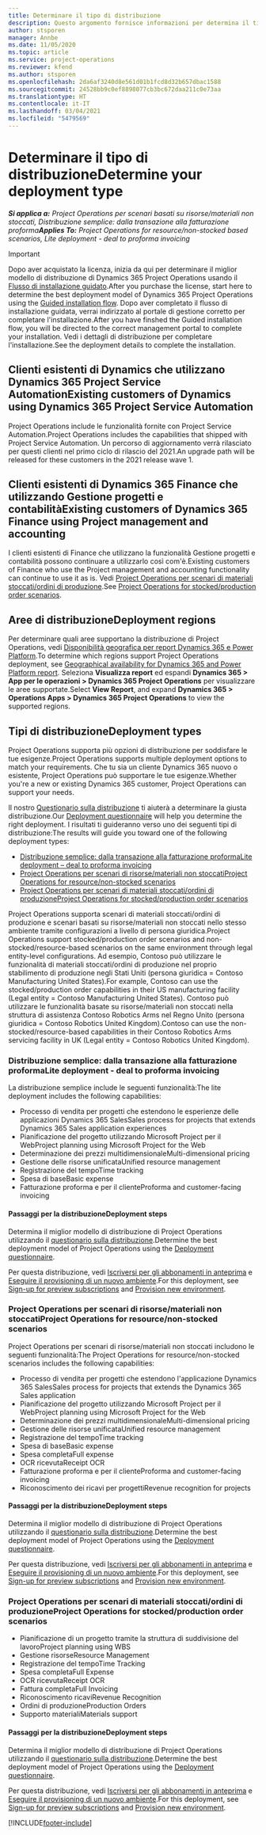```yaml
---
title: Determinare il tipo di distribuzione
description: Questo argomento fornisce informazioni per determina il tipo di distribuzione di Project Operations giusto per la tua azienda.
author: stsporen
manager: Annbe
ms.date: 11/05/2020
ms.topic: article
ms.service: project-operations
ms.reviewer: kfend
ms.author: stsporen
ms.openlocfilehash: 2da6af3240d8e561d01b1fcd8d32b657dbac1588
ms.sourcegitcommit: 24528bb9c0ef8898077cb3bc672daa211c0e73aa
ms.translationtype: HT
ms.contentlocale: it-IT
ms.lasthandoff: 03/04/2021
ms.locfileid: "5479569"
---
```

# <a name="determine-your-deployment-type"></a><span data-ttu-id="1f148-103">Determinare il tipo di distribuzione</span><span class="sxs-lookup"><span data-stu-id="1f148-103">Determine your deployment type</span></span>

<span data-ttu-id="1f148-104">_**Si applica a:** Project Operations per scenari basati su risorse/materiali non stoccati, Distribuzione semplice: dalla transazione alla fatturazione proforma_</span><span class="sxs-lookup"><span data-stu-id="1f148-104">_**Applies To:** Project Operations for resource/non-stocked based scenarios, Lite deployment - deal to proforma invoicing_</span></span>

> [!IMPORTANT]
> <span data-ttu-id="1f148-105">Dopo aver acquistato la licenza, inizia da qui per determinare il miglior modello di distribuzione di Dynamics 365 Project Operations usando il [Flusso di installazione guidato](https://aka.ms/provisionprojectoperations).</span><span class="sxs-lookup"><span data-stu-id="1f148-105">After you purchase the license, start here to determine the best deployment model of Dynamics 365 Project Operations using the [Guided installation flow](https://aka.ms/provisionprojectoperations).</span></span>
> <span data-ttu-id="1f148-106">Dopo aver completato il flusso di installazione guidata, verrai indirizzato al portale di gestione corretto per completare l'installazione.</span><span class="sxs-lookup"><span data-stu-id="1f148-106">After you have finshed the Guided installation flow, you will be directed to the correct management portal to complete your installation.</span></span> <span data-ttu-id="1f148-107">Vedi i dettagli di distribuzione per completare l'installazione.</span><span class="sxs-lookup"><span data-stu-id="1f148-107">See the deployment details to complete the installation.</span></span>


## <a name="existing-customers-of-dynamics-using-dynamics-365-project-service-automation"></a><span data-ttu-id="1f148-108">Clienti esistenti di Dynamics che utilizzano Dynamics 365 Project Service Automation</span><span class="sxs-lookup"><span data-stu-id="1f148-108">Existing customers of Dynamics using Dynamics 365 Project Service Automation</span></span>
<span data-ttu-id="1f148-109">Project Operations include le funzionalità fornite con Project Service Automation.</span><span class="sxs-lookup"><span data-stu-id="1f148-109">Project Operations includes the capabilities that shipped with Project Service Automation.</span></span> <span data-ttu-id="1f148-110">Un percorso di aggiornamento verrà rilasciato per questi clienti nel primo ciclo di rilascio del 2021.</span><span class="sxs-lookup"><span data-stu-id="1f148-110">An upgrade path will be released for these customers in the 2021 release wave 1.</span></span>

## <a name="existing-customers-of-dynamics-365-finance-using-project-management-and-accounting"></a><span data-ttu-id="1f148-111">Clienti esistenti di Dynamics 365 Finance che utilizzando Gestione progetti e contabilità</span><span class="sxs-lookup"><span data-stu-id="1f148-111">Existing customers of Dynamics 365 Finance using Project management and accounting</span></span> 

<span data-ttu-id="1f148-112">I clienti esistenti di Finance che utilizzano la funzionalità Gestione progetti e contabilità possono continuare a utilizzarlo così com'è.</span><span class="sxs-lookup"><span data-stu-id="1f148-112">Existing customers of Finance who use the Project management and accounting functionality can continue to use it as is.</span></span> <span data-ttu-id="1f148-113">Vedi [Project Operations per scenari di materiali stoccati/ordini di produzione](#pma).</span><span class="sxs-lookup"><span data-stu-id="1f148-113">See [Project Operations for stocked/production order scenarios](#pma).</span></span>


## <a name="deployment-regions"></a><span data-ttu-id="1f148-114">Aree di distribuzione</span><span class="sxs-lookup"><span data-stu-id="1f148-114">Deployment regions</span></span>
<span data-ttu-id="1f148-115">Per determinare quali aree supportano la distribuzione di Project Operations, vedi [Disponibilità geografica per report Dynamics 365 e Power Platform](https://dynamics.microsoft.com/en-us/geographic-availability/).</span><span class="sxs-lookup"><span data-stu-id="1f148-115">To determine which regions support Project Operations deployment, see [Geographical availability for Dynamics 365 and Power Platform report](https://dynamics.microsoft.com/en-us/geographic-availability/).</span></span> <span data-ttu-id="1f148-116">Seleziona **Visualizza report** ed espandi **Dynamics 365 > App per le operazioni > Dynamics 365 Project Operations** per visualizzare le aree supportate.</span><span class="sxs-lookup"><span data-stu-id="1f148-116">Select **View Report**, and expand **Dynamics 365 > Operations Apps > Dynamics 365 Project Operations** to view the supported regions.</span></span>

## <a name="deployment-types"></a><span data-ttu-id="1f148-117">Tipi di distribuzione</span><span class="sxs-lookup"><span data-stu-id="1f148-117">Deployment types</span></span>
<span data-ttu-id="1f148-118">Project Operations supporta più opzioni di distribuzione per soddisfare le tue esigenze.</span><span class="sxs-lookup"><span data-stu-id="1f148-118">Project Operations supports multiple deployment options to match your requirements.</span></span> <span data-ttu-id="1f148-119">Che tu sia un cliente Dynamics 365 nuovo o esistente, Project Operations può supportare le tue esigenze.</span><span class="sxs-lookup"><span data-stu-id="1f148-119">Whether you're a new or existing Dynamics 365 customer, Project Operations can support your needs.</span></span>

<span data-ttu-id="1f148-120">Il nostro [Questionario sulla distribuzione](https://aka.ms/provisionprojectoperations) ti aiuterà a determinare la giusta distribuzione.</span><span class="sxs-lookup"><span data-stu-id="1f148-120">Our [Deployment questionnaire](https://aka.ms/provisionprojectoperations) will help you determine the right deployment.</span></span> <span data-ttu-id="1f148-121">I risultati ti guideranno verso uno dei seguenti tipi di distribuzione:</span><span class="sxs-lookup"><span data-stu-id="1f148-121">The results will guide you toward one of the following deployment types:</span></span>

- [<span data-ttu-id="1f148-122">Distribuzione semplice: dalla transazione alla fatturazione proforma</span><span class="sxs-lookup"><span data-stu-id="1f148-122">Lite deployment – deal to proforma invoicing</span></span>](#lite)
- [<span data-ttu-id="1f148-123">Project Operations per scenari di risorse/materiali non stoccati</span><span class="sxs-lookup"><span data-stu-id="1f148-123">Project Operations for resource/non-stocked scenarios</span></span>](#integrated)
- [<span data-ttu-id="1f148-124">Project Operations per scenari di materiali stoccati/ordini di produzione</span><span class="sxs-lookup"><span data-stu-id="1f148-124">Project Operations for stocked/production order scenarios</span></span>](#pma)

<span data-ttu-id="1f148-125">Project Operations supporta scenari di materiali stoccati/ordini di produzione e scenari basati su risorse/materiali non stoccati nello stesso ambiente tramite configurazioni a livello di persona giuridica.</span><span class="sxs-lookup"><span data-stu-id="1f148-125">Project Operations support stocked/production order scenarios and non-stocked/resource-based scenarios on the same environment through legal entity-level configurations.</span></span> <span data-ttu-id="1f148-126">Ad esempio, Contoso può utilizzare le funzionalità di materiali stoccati/ordini di produzione nel proprio stabilimento di produzione negli Stati Uniti (persona giuridica = Contoso Manufacturing United States).</span><span class="sxs-lookup"><span data-stu-id="1f148-126">For example, Contoso can use the stocked/production order capabilities in their US manufacturing facility (Legal entity = Contoso Manufacturing United States).</span></span> <span data-ttu-id="1f148-127">Contoso può utilizzare le funzionalità basate su risorse/materiali non stoccati nella struttura di assistenza Contoso Robotics Arms nel Regno Unito (persona giuridica = Contoso Robotics United Kingdom).</span><span class="sxs-lookup"><span data-stu-id="1f148-127">Contoso can use the non-stocked/resource-based capabilities in their Contoso Robotics Arms servicing facility in UK (Legal entity = Contoso Robotics United Kingdom).</span></span>

### <a name="lite-deployment---deal-to-proforma-invoicing"></a><a  name="lite"></a><span data-ttu-id="1f148-128">Distribuzione semplice: dalla transazione alla fatturazione proforma</span><span class="sxs-lookup"><span data-stu-id="1f148-128">Lite deployment - deal to proforma invoicing</span></span>

<span data-ttu-id="1f148-129">La distribuzione semplice include le seguenti funzionalità:</span><span class="sxs-lookup"><span data-stu-id="1f148-129">The lite deployment includes the following capabilities:</span></span>

- <span data-ttu-id="1f148-130">Processo di vendita per progetti che estendono le esperienze delle applicazioni Dynamics 365 Sales</span><span class="sxs-lookup"><span data-stu-id="1f148-130">Sales process for projects that extends Dynamics 365 Sales application experiences</span></span>
- <span data-ttu-id="1f148-131">Pianificazione del progetto utilizzando Microsoft Project per il Web</span><span class="sxs-lookup"><span data-stu-id="1f148-131">Project planning using Microsoft Project for the Web</span></span>
- <span data-ttu-id="1f148-132">Determinazione dei prezzi multidimensionale</span><span class="sxs-lookup"><span data-stu-id="1f148-132">Multi-dimensional pricing</span></span>
- <span data-ttu-id="1f148-133">Gestione delle risorse unificata</span><span class="sxs-lookup"><span data-stu-id="1f148-133">Unified resource management</span></span>
- <span data-ttu-id="1f148-134">Registrazione del tempo</span><span class="sxs-lookup"><span data-stu-id="1f148-134">Time tracking</span></span>
- <span data-ttu-id="1f148-135">Spesa di base</span><span class="sxs-lookup"><span data-stu-id="1f148-135">Basic expense</span></span>
- <span data-ttu-id="1f148-136">Fatturazione proforma e per il cliente</span><span class="sxs-lookup"><span data-stu-id="1f148-136">Proforma and customer-facing invoicing</span></span> 

#### <a name="deployment-steps"></a><span data-ttu-id="1f148-137">Passaggi per la distribuzione</span><span class="sxs-lookup"><span data-stu-id="1f148-137">Deployment steps</span></span>
<span data-ttu-id="1f148-138">Determina il miglior modello di distribuzione di Project Operations utilizzando il [questionario sulla distribuzione](https://aka.ms/provisionprojectoperations).</span><span class="sxs-lookup"><span data-stu-id="1f148-138">Determine the best deployment model of Project Operations using the [Deployment questionnaire](https://aka.ms/provisionprojectoperations).</span></span>

<span data-ttu-id="1f148-139">Per questa distribuzione, vedi [Iscriversi per gli abbonamenti in anteprima](lite-preview-subscription-sign-up.md) e [Eseguire il provisioning di un nuovo ambiente](lite-deployment.md).</span><span class="sxs-lookup"><span data-stu-id="1f148-139">For this deployment, see [Sign-up for preview subscriptions](lite-preview-subscription-sign-up.md) and [Provision new environment](lite-deployment.md).</span></span> 


### <a name="project-operations-for-resourcenon-stocked-scenarios"></a><a name="integrated"></a><span data-ttu-id="1f148-140">Project Operations per scenari di risorse/materiali non stoccati</span><span class="sxs-lookup"><span data-stu-id="1f148-140">Project Operations for resource/non-stocked scenarios</span></span>
<span data-ttu-id="1f148-141">Project Operations per scenari di risorse/materiali non stoccati includono le seguenti funzionalità:</span><span class="sxs-lookup"><span data-stu-id="1f148-141">The Project Operations for resource/non-stocked scenarios includes the following capabilities:</span></span>
 
- <span data-ttu-id="1f148-142">Processo di vendita per progetti che estendono l'applicazione Dynamics 365 Sales</span><span class="sxs-lookup"><span data-stu-id="1f148-142">Sales process for projects that extends the Dynamics 365 Sales application</span></span>
- <span data-ttu-id="1f148-143">Pianificazione del progetto utilizzando Microsoft Project per il Web</span><span class="sxs-lookup"><span data-stu-id="1f148-143">Project planning using Microsoft Project for the Web</span></span>
- <span data-ttu-id="1f148-144">Determinazione dei prezzi multidimensionale</span><span class="sxs-lookup"><span data-stu-id="1f148-144">Multi-dimensional pricing</span></span>
- <span data-ttu-id="1f148-145">Gestione delle risorse unificata</span><span class="sxs-lookup"><span data-stu-id="1f148-145">Unified resource management</span></span>
- <span data-ttu-id="1f148-146">Registrazione del tempo</span><span class="sxs-lookup"><span data-stu-id="1f148-146">Time tracking</span></span>
- <span data-ttu-id="1f148-147">Spesa di base</span><span class="sxs-lookup"><span data-stu-id="1f148-147">Basic expense</span></span>
- <span data-ttu-id="1f148-148">Spesa completa</span><span class="sxs-lookup"><span data-stu-id="1f148-148">Full expense</span></span>
- <span data-ttu-id="1f148-149">OCR ricevuta</span><span class="sxs-lookup"><span data-stu-id="1f148-149">Receipt OCR</span></span>
- <span data-ttu-id="1f148-150">Fatturazione proforma e per il cliente</span><span class="sxs-lookup"><span data-stu-id="1f148-150">Proforma and customer-facing invoicing</span></span> 
- <span data-ttu-id="1f148-151">Riconoscimento dei ricavi per progetti</span><span class="sxs-lookup"><span data-stu-id="1f148-151">Revenue recognition for projects</span></span>

#### <a name="deployment-steps"></a><span data-ttu-id="1f148-152">Passaggi per la distribuzione</span><span class="sxs-lookup"><span data-stu-id="1f148-152">Deployment steps</span></span>
<span data-ttu-id="1f148-153">Determina il miglior modello di distribuzione di Project Operations utilizzando il [questionario sulla distribuzione](https://aka.ms/provisionprojectoperations).</span><span class="sxs-lookup"><span data-stu-id="1f148-153">Determine the best deployment model of Project Operations using the [Deployment questionnaire](https://aka.ms/provisionprojectoperations).</span></span>

<span data-ttu-id="1f148-154">Per questa distribuzione, vedi [Iscriversi per gli abbonamenti in anteprima](resource-sign-up-preview-subscription.md) e [Eseguire il provisioning di un nuovo ambiente](resource-provision-new-environment.md).</span><span class="sxs-lookup"><span data-stu-id="1f148-154">For this deployment, see [Sign-up for preview subscriptions](resource-sign-up-preview-subscription.md) and [Provision new environment](resource-provision-new-environment.md).</span></span> 


### <a name="project-operations-for-stockedproduction-order-scenarios"></a><a name="pma"></a><span data-ttu-id="1f148-155">Project Operations per scenari di materiali stoccati/ordini di produzione</span><span class="sxs-lookup"><span data-stu-id="1f148-155">Project Operations for stocked/production order scenarios</span></span>

- <span data-ttu-id="1f148-156">Pianificazione di un progetto tramite la struttura di suddivisione del lavoro</span><span class="sxs-lookup"><span data-stu-id="1f148-156">Project planning using WBS</span></span>
- <span data-ttu-id="1f148-157">Gestione risorse</span><span class="sxs-lookup"><span data-stu-id="1f148-157">Resource Management</span></span>
- <span data-ttu-id="1f148-158">Registrazione del tempo</span><span class="sxs-lookup"><span data-stu-id="1f148-158">Time Tracking</span></span>
- <span data-ttu-id="1f148-159">Spesa completa</span><span class="sxs-lookup"><span data-stu-id="1f148-159">Full Expense</span></span>
- <span data-ttu-id="1f148-160">OCR ricevuta</span><span class="sxs-lookup"><span data-stu-id="1f148-160">Receipt OCR</span></span>
- <span data-ttu-id="1f148-161">Fattura completa</span><span class="sxs-lookup"><span data-stu-id="1f148-161">Full Invoicing</span></span>
- <span data-ttu-id="1f148-162">Riconoscimento ricavi</span><span class="sxs-lookup"><span data-stu-id="1f148-162">Revenue Recognition</span></span>
- <span data-ttu-id="1f148-163">Ordini di produzione</span><span class="sxs-lookup"><span data-stu-id="1f148-163">Production Orders</span></span>
- <span data-ttu-id="1f148-164">Supporto materiali</span><span class="sxs-lookup"><span data-stu-id="1f148-164">Materials support</span></span>

#### <a name="deployment-steps"></a><span data-ttu-id="1f148-165">Passaggi per la distribuzione</span><span class="sxs-lookup"><span data-stu-id="1f148-165">Deployment steps</span></span>
<span data-ttu-id="1f148-166">Determina il miglior modello di distribuzione di Project Operations utilizzando il [questionario sulla distribuzione](https://aka.ms/provisionprojectoperations).</span><span class="sxs-lookup"><span data-stu-id="1f148-166">Determine the best deployment model of Project Operations using the [Deployment questionnaire](https://aka.ms/provisionprojectoperations).</span></span>

<span data-ttu-id="1f148-167">Per questa distribuzione, vedi [Iscriversi per gli abbonamenti in anteprima](https://docs.microsoft.com/dynamics365/fin-ops-core/dev-itpro/dev-tools/sign-up-preview-subscription?toc=/dynamics365/finance/toc.json) e [Eseguire il provisioning di un nuovo ambiente](https://docs.microsoft.com/dynamics365/fin-ops-core/dev-itpro/deployment/deploy-demo-environment?toc=/dynamics365/finance/toc.json).</span><span class="sxs-lookup"><span data-stu-id="1f148-167">For this deployment, see [Sign-up for preview subscriptions](https://docs.microsoft.com/dynamics365/fin-ops-core/dev-itpro/dev-tools/sign-up-preview-subscription?toc=/dynamics365/finance/toc.json) and [Provision new environment](https://docs.microsoft.com/dynamics365/fin-ops-core/dev-itpro/deployment/deploy-demo-environment?toc=/dynamics365/finance/toc.json).</span></span> 



[!INCLUDE[footer-include](../includes/footer-banner.md)]

